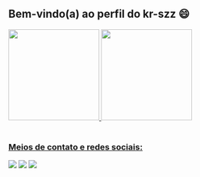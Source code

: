 ## Bem-vindo(a) ao perfil do kr-szz 😄

 <div>
   <a href="https://github.com/kr-szz">
   <img height="180em" src="https://github-readme-stats.vercel.app/api?username=kr-szz&show_icons=true&theme=dracula&include_all_commits=true&count_private=true"/>
   <img height="180em" src="https://github-readme-stats.vercel.app/api/top-langs/?username=kr-szz&layout=compact&langs_count=6&theme=dracula"/>
</div>
 
<br>
 
### Meios de contato e redes sociais:
 
<div>
  <a href="https://www.instagram.com/k.r_sz/" target="_blank"><img src="https://img.shields.io/badge/-Instagram-%23E4405F?style=for-the-badge&logo=instagram&logoColor=white" target="_blank"></a>
  <a href = "kaiorodrigues0002@gmail.com"><img src="https://img.shields.io/badge/-Gmail-%23333?style=for-the-badge&logo=gmail&logoColor=white" target="_blank"></a>
  <a href="https://www.linkedin.com/in/kaio-rodrigues-090431242/" target="_blank"><img src="https://img.shields.io/badge/-LinkedIn-%230077B5?style=for-the-badge&logo=linkedin&logoColor=white" target="_blank"></a>
</div>
